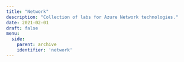 ```yaml
---
title: "Network"
description: "Collection of labs for Azure Network technologies."
date: 2021-02-01
draft: false
menu:
  side:
    parent: archive
    identifier: 'network'
---
```

